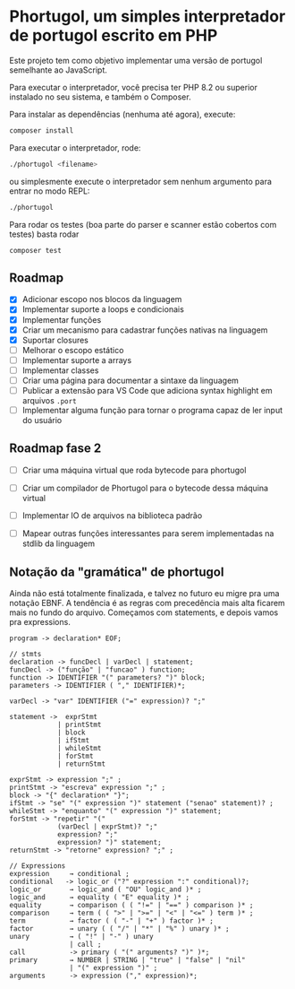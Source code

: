 # Phortugol, um simples interpretador de portugol escrito em PHP

Este projeto tem como objetivo implementar uma versão de portugol semelhante ao JavaScript.

Para executar o interpretador, você precisa ter PHP 8.2 ou superior instalado no seu sistema, e também o Composer.

Para instalar as dependências (nenhuma até agora), execute:

```bash
composer install
```
Para executar o interpretador, rode:

```bash
./phortugol <filename>
```

ou simplesmente execute o interpretador sem nenhum argumento para entrar no modo REPL:
```bash
./phortugol
```

Para rodar os testes (boa parte do parser e scanner estão cobertos com testes) basta rodar 
```
composer test
```

## Roadmap
- [x] Adicionar escopo nos blocos da linguagem 
- [x] Implementar suporte a loops e condicionais
- [x] Implementar funções
- [x] Criar um mecanismo para cadastrar funções nativas na linguagem
- [x] Suportar closures
- [ ] Melhorar o escopo estático
- [ ] Implementar suporte a arrays
- [ ] Implementar classes
- [ ] Criar uma página para documentar a sintaxe da linguagem
- [ ] Publicar a extensão para VS Code que adiciona syntax highlight em arquivos `.port`
- [ ] Implementar alguma função para tornar o programa capaz de ler input do usuário

## Roadmap fase 2
- [ ] Criar uma máquina virtual que roda bytecode para phortugol
- [ ] Criar um compilador de Phortugol para o bytecode dessa máquina virtual
- [ ] Implementar IO de arquivos na biblioteca padrão
- [ ] Mapear outras funções interessantes para serem implementadas na stdlib da linguagem


## Notação da "gramática" de phortugol
Ainda não está totalmente finalizada, e talvez no futuro eu migre pra uma notação EBNF. A tendência é as regras com precedência mais alta ficarem mais no fundo do arquivo. Começamos com statements, e depois vamos pra expressions.

```
program -> declaration* EOF;

// stmts
declaration -> funcDecl | varDecl | statement;
funcDecl -> ("função" | "funcao" ) function;
function -> IDENTIFIER "(" parameters? ")" block;
parameters -> IDENTIFIER ( "," IDENTIFIER)*;

varDecl -> "var" IDENTIFIER ("=" expression)? ";"

statement ->  exprStmt 
			| printStmt
			| block
			| ifStmt
			| whileStmt
			| forStmt
			| returnStmt

exprStmt -> expression ";" ;
printStmt -> "escreva" expression ";" ;
block -> "{" declaration* "}";
ifStmt -> "se" "(" expression ")" statement ("senao" statement)? ;
whileStmt -> "enquanto" "(" expression ")" statement;
forStmt -> "repetir" "(" 
			(varDecl | exprStmt)? ";"
			expression? ";"
			expression? ")" statement;
returnStmt -> "retorne" expression? ";" ;

// Expressions
expression     → conditional ;
conditional   -> logic_or ("?" expression ":" conditional)?;
logic_or       → logic_and ( "OU" logic_and )* ;
logic_and      → equality ( "E" equality )* ;
equality       → comparison ( ( "!=" | "==" ) comparison )* ;
comparison     → term ( ( ">" | ">=" | "<" | "<=" ) term )* ;
term           → factor ( ( "-" | "+" ) factor )* ;
factor         → unary ( ( "/" | "*" | "%" ) unary )* ;
unary          → ( "!" | "-" ) unary
               | call ;
call           -> primary ( "(" arguments? ")" )*;
primary        → NUMBER | STRING | "true" | "false" | "nil"
               | "(" expression ")" ;
arguments      -> expression ("," expression)*;
```
